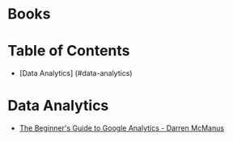 # Books
# Table of Contents
* [Data Analytics] (#data-analytics)

# <a name="data-analytics"></a>Data Analytics
 * [The Beginner's Guide to Google Analytics - Darren McManus]()

